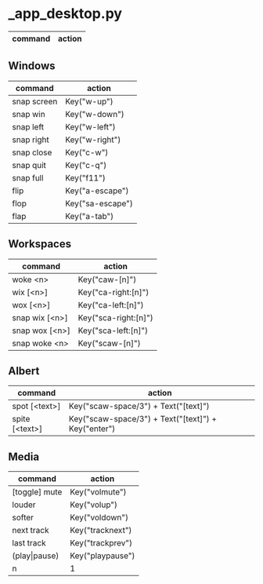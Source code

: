 # _app_desktop.py

command | action
--- | ---

## Windows

command | action
--- | ---
snap screen | Key("w-up")
snap win | Key("w-down")
snap left | Key("w-left")
snap right | Key("w-right")
snap close | Key("c-w")
snap quit | Key("c-q")
snap full | Key("f11")
flip | Key("a-escape")
flop | Key("sa-escape")
flap | Key("a-tab")

## Workspaces

command | action
--- | ---
woke \<n> | Key("caw-[n]")
wix [\<n>] | Key("ca-right:[n]")
wox [\<n>] | Key("ca-left:[n]")
snap wix [\<n>] | Key("sca-right:[n]")
snap wox [\<n>] | Key("sca-left:[n]")
snap woke \<n> | Key("scaw-[n]")

## Albert

command | action
--- | ---
spot [\<text>] | Key("scaw-space/3") + Text("[text]")
spite [\<text>] | Key("scaw-space/3") + Text("[text]") + Key("enter")

## Media

command | action
--- | ---
[toggle] mute | Key("volmute")
louder | Key("volup")
softer | Key("voldown")
next track | Key("tracknext")
last track | Key("trackprev")
(play\|pause) | Key("playpause")
n | 1
